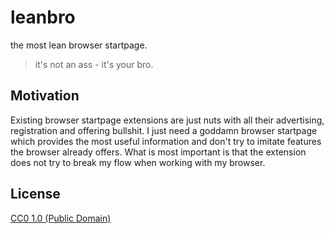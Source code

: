 leanbro
=======

the most lean browser startpage.

> it's not an ass - it's your bro.

## Motivation

Existing browser startpage extensions are just nuts with all their advertising, registration and offering bullshit. I just need a goddamn browser startpage which provides the most useful information and don't try to imitate features the browser already offers. What is most important is that the extension does not try to break my flow when working with my browser.

## License

[CC0 1.0 (Public Domain)](LICENSE.md)
